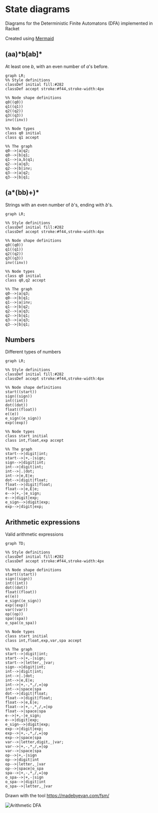 # State diagrams

Diagrams for the Deterministic Finite Automatons (DFA) implemented in Racket

Created using [Mermaid](https://mermaid.js.org/syntax/flowchart.html)

## (aa)\*b[ab]\*

At least one _b_, with an even number of _a_'s before.

```mermaid
graph LR;
%% Style definitions
classDef initial fill:#282
classDef accept stroke:#f44,stroke-width:4px

%% Node shape definitions
q0((q0))
q1((q1))
q2((q2))
q3((q3))
inv((inv))

%% Node types
class q0 initial
class q1 accept

%% The graph
q0-->|a|q2;
q0-->|b|q1;
q1-->|a,b|q1;
q2-->|a|q3;
q2-->|b|inv;
q3-->|a|q2;
q3-->|b|q1;
```

## (a*(bb)+)*

Strings with an even number of _b_'s, ending with _b_'s.

```mermaid
graph LR;

%% Style definitions
classDef initial fill:#282
classDef accept stroke:#f44,stroke-width:4px

%% Node shape definitions
q0((q0))
q1((q1))
q2((q2))
q3((q3))
inv((inv))

%% Node types
class q0 initial
class q0,q2 accept

%% The graph
q0-->|a|q3;
q0-->|b|q1;
q1-->|a|inv;
q1-->|b|q2;
q2-->|a|q3;
q2-->|b|q1;
q3-->|a|q3;
q3-->|b|q1;
```

## Numbers

Different types of numbers

```mermaid
graph LR;

%% Style definitions
classDef initial fill:#282
classDef accept stroke:#f44,stroke-width:4px

%% Node shape definitions
start((start))
sign((sign))
int((int))
dot((dot))
float((float))
e((e))
e_sign((e_sign))
exp((exp))

%% Node types
class start initial
class int,float,exp accept

%% The graph
start-->|digit|int;
start-->|+,-|sign;
sign-->|digit|int;
int-->|digit|int;
int-->|.|dot;
int-->|e,E|e;
dot-->|digit|float;
float-->|digit|float;
float-->|e,E|e;
e-->|+,-|e_sign;
e-->|digit|exp;
e_sign-->|digit|exp;
exp-->|digit|exp;
```

## Arithmetic expressions

Valid arithmetic expressions

```mermaid
graph TD;

%% Style definitions
classDef initial fill:#282
classDef accept stroke:#f44,stroke-width:4px

%% Node shape definitions
start((start))
sign((sign))
int((int))
dot((dot))
float((float))
e((e))
e_sign((e_sign))
exp((exp))
var((var))
op((op))
spa((spa))
o_spa((o_spa))

%% Node types
class start initial
class int,float,exp,var,spa accept

%% The graph
start-->|digit|int;
start-->|+,-|sign;
start-->|letter,_|var;
sign-->|digit|int;
int-->|digit|int;
int-->|.|dot;
int-->|e,E|e;
int-->|+,-,*,/,=|op
int-->|space|spa
dot-->|digit|float;
float-->|digit|float;
float-->|e,E|e;
float-->|+,-,*,/,=|op
float-->|space|spa
e-->|+,-|e_sign;
e-->|digit|exp;
e_sign-->|digit|exp;
exp-->|digit|exp;
exp-->|+,-,*,/,=|op
exp-->|space|spa
var-->|letter,digit,_|var;
var-->|+,-,*,/,=|op
var-->|space|spa
op-->|+,-|sign
op-->|digit|int
op-->|letter,_|var
op-->|space|o_spa
spa-->|+,-,*,/,=|op
o_spa-->|+,-|sign
o_spa-->|digit|int
o_spa-->|letter,_|var
```

Drawn with the tool https://madebyevan.com/fsm/

![Arithmetic DFA](arithmetic_dfa.png)